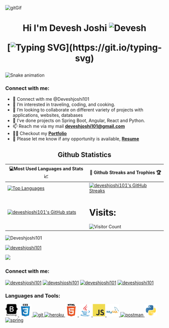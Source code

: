 ![gitGif](https://user-images.githubusercontent.com/102857782/230227927-1353a263-635c-4437-9b19-30901b3ae87b.gif)

<h1 align="center">Hi I'm Devesh Joshi
  
<img src="https://raw.githubusercontent.com/aemmadi/aemmadi/master/wave.gif" alt="Devesh" width="30px">
  
[![Typing SVG](https://readme-typing-svg.herokuapp.com?font=poppins&size=23&duration=4000&color=F714ED&lines=A+Passionate+FullStack+Developer;A+Passionate+Designer;Small+Time+Game+Creator.)](https://git.io/typing-svg)
</h1>
  
![Snake animation](https://github.com/deveshjoshi101/deveshjoshi101/blob/output/github-contribution-grid-snake.svg)

<h3 align="left">Connect with me:</h3>

- 👋 Connect with me @Deveshjoshi101
- 👀 I’m interested in traveling, coding, and cooking.
- 💞️ I’m looking to collaborate on different variety of projects with applications, websites, databases
- 🌱 I’ve done projects on Spring Boot, Angular, React and Python.
- 📫 Reach me via my mail **deveshjoshi101@gmail.com**
- 👨‍💻 Checkout my **[Portfolio](https://deveshjoshi101.github.io)**
- 📄 Please let me know if any opportunity is available, **[Resume](https://drive.google.com/file/d/18mARfL_EnN_YuimSq7F-FuR1kVK-f_0J/view?usp=drivesdk)**

<h2 align="center">Github Statistics </h2>

|💻Most Used Languages and Stats 📈|🎯 Github Streaks and Trophies 🏆|
|-----------------------------------|----------------------------------|
|[![Top Languages](https://github-readme-stats.vercel.app/api/top-langs/?username=deveshjoshi101&show_icons=true&theme=midnight-purple&layout=compact&hide_title=true)](https://github.com/utkarsh575)|[![deveshjoshi101's GitHub Streaks](https://github-readme-streak-stats.herokuapp.com/?user=deveshjoshi101&theme=midnight-purple&hide_border=true)](https://github.com/deveshjoshi101)
|[![deveshjoshi101's GitHub stats](https://github-readme-stats.vercel.app/api?username=deveshjoshi101&show_icons=true&theme=ayu-mirage&hide_title=true)](https://github.com/deveshjoshi101)|<h1 >Visits: </h1> ![Visitor Count](https://profile-counter.glitch.me/deveshjoshi101/count.svg)

<p align="left"> <img src="https://komarev.com/ghpvc/?username=deveshjoshi101&label=Profile%20views&color=0e75b6&style=flat" alt="Deveshjoshi101" /> </p>

<p align="left"> <a href="https://github.com/Deveshjoshi101/github-profile-trophy"><img src="https://github-profile-trophy.vercel.app/?username=deveshjoshi101" alt="deveshjoshi101" /></a> </p>

![](http://github-profile-summary-cards.vercel.app/api/cards/profile-details?username=deveshjoshi101&theme=vue)

<h3 align="left">Connect with me:</h3>
<p align="left">
<a href="https://linkedin.com/in/deveshjoshi101" target="blank"><img align="center" src="https://raw.githubusercontent.com/rahuldkjain/github-profile-readme-generator/master/src/images/icons/Social/linked-in-alt.svg" alt="deveshjoshi101" height="30" width="40" /></a>
<a href="https://www.codechef.com/users/deveshjoshi101" target="blank"><img align="center" src="https://cdn.jsdelivr.net/npm/simple-icons@3.1.0/icons/codechef.svg" alt="deveshjoshi101" height="30" width="40" /></a>
<a href="https://www.hackerrank.com/deveshjoshi101" target="blank"><img align="center" src="https://raw.githubusercontent.com/rahuldkjain/github-profile-readme-generator/master/src/images/icons/Social/hackerrank.svg" alt="deveshjoshi101" height="30" width="40" /></a>
<a href="https://www.leetcode.com/deveshjoshi101" target="blank"><img align="center" src="https://raw.githubusercontent.com/rahuldkjain/github-profile-readme-generator/master/src/images/icons/Social/leet-code.svg" alt="deveshjoshi101" height="30" width="40" /></a>
</p>

<h3 align="left">Languages and Tools:</h3>
<p align="left"> <a href="https://getbootstrap.com" target="_blank" rel="noreferrer"> <img src="https://raw.githubusercontent.com/devicons/devicon/master/icons/bootstrap/bootstrap-plain-wordmark.svg" alt="bootstrap" width="40" height="40"/> </a> <a href="https://www.w3schools.com/css/" target="_blank" rel="noreferrer"> <img src="https://raw.githubusercontent.com/devicons/devicon/master/icons/css3/css3-original-wordmark.svg" alt="css3" width="40" height="40"/> </a> <a href="https://git-scm.com/" target="_blank" rel="noreferrer"> <img src="https://www.vectorlogo.zone/logos/git-scm/git-scm-icon.svg" alt="git" width="40" height="40"/> </a> <a href="https://heroku.com" target="_blank" rel="noreferrer"> <img src="https://www.vectorlogo.zone/logos/heroku/heroku-icon.svg" alt="heroku" width="40" height="40"/> </a> <a href="https://www.w3.org/html/" target="_blank" rel="noreferrer"> <img src="https://raw.githubusercontent.com/devicons/devicon/master/icons/html5/html5-original-wordmark.svg" alt="html5" width="40" height="40"/> </a> <a href="https://www.java.com" target="_blank" rel="noreferrer"> <img src="https://raw.githubusercontent.com/devicons/devicon/master/icons/java/java-original.svg" alt="java" width="40" height="40"/> </a> <a href="https://developer.mozilla.org/en-US/docs/Web/JavaScript" target="_blank" rel="noreferrer"> <img src="https://raw.githubusercontent.com/devicons/devicon/master/icons/javascript/javascript-original.svg" alt="javascript" width="40" height="40"/> </a> <a href="https://www.mysql.com/" target="_blank" rel="noreferrer"> <img src="https://raw.githubusercontent.com/devicons/devicon/master/icons/mysql/mysql-original-wordmark.svg" alt="mysql" width="40" height="40"/> </a> <a href="https://postman.com" target="_blank" rel="noreferrer"> <img src="https://www.vectorlogo.zone/logos/getpostman/getpostman-icon.svg" alt="postman" width="40" height="40"/> </a> <a href="https://www.python.org" target="_blank" rel="noreferrer"> <img src="https://raw.githubusercontent.com/devicons/devicon/master/icons/python/python-original.svg" alt="python" width="40" height="40"/> </a> <a href="https://spring.io/" target="_blank" rel="noreferrer"> <img src="https://www.vectorlogo.zone/logos/springio/springio-icon.svg" alt="spring" width="40" height="40"/> </a> </p>

<!---
Deveshjoshi101/Deveshjoshi101 is a ✨ special ✨ repository because its `README.md` (this file) appears on your GitHub profile.
You can click the Preview link to take a look at your changes.
--->
